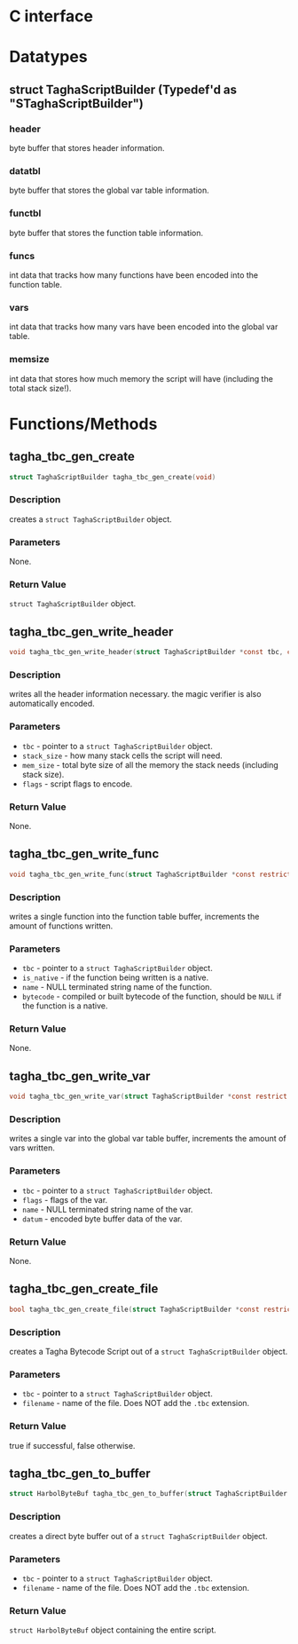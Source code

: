# C interface

# Datatypes

## struct TaghaScriptBuilder (Typedef'd as "STaghaScriptBuilder")

### header
byte buffer that stores header information.

### datatbl
byte buffer that stores the global var table information.

### functbl
byte buffer that stores the function table information.

### funcs
int data that tracks how many functions have been encoded into the function table.

### vars
int data that tracks how many vars have been encoded into the global var table.

### memsize
int data that stores how much memory the script will have (including the total stack size!).


# Functions/Methods

## tagha_tbc_gen_create
```c
struct TaghaScriptBuilder tagha_tbc_gen_create(void)
```

### Description
creates a `struct TaghaScriptBuilder` object.

### Parameters
None.

### Return Value
`struct TaghaScriptBuilder` object.


## tagha_tbc_gen_write_header
```c
void tagha_tbc_gen_write_header(struct TaghaScriptBuilder *const tbc, const uint32_t stack_size, const uint32_t mem_size, const uint8_t flags)
```

### Description
writes all the header information necessary. the magic verifier is also automatically encoded.

### Parameters
* `tbc` - pointer to a `struct TaghaScriptBuilder` object.
* `stack_size` - how many stack cells the script will need.
* `mem_size` - total byte size of all the memory the stack needs (including stack size).
* `flags` - script flags to encode.

### Return Value
None.


## tagha_tbc_gen_write_func
```c
void tagha_tbc_gen_write_func(struct TaghaScriptBuilder *const restrict tbc, const bool is_native, const char name[restrict static 1], const struct HarbolByteBuf *const restrict bytecode)
```

### Description
writes a single function into the function table buffer, increments the amount of functions written.

### Parameters
* `tbc` - pointer to a `struct TaghaScriptBuilder` object.
* `is_native` - if the function being written is a native.
* `name` - NULL terminated string name of the function.
* `bytecode` - compiled or built bytecode of the function, should be `NULL` if the function is a native.

### Return Value
None.


## tagha_tbc_gen_write_var
```c
void tagha_tbc_gen_write_var(struct TaghaScriptBuilder *const restrict tbc, const uint8_t flags, const char name[restrict static 1], const struct HarbolByteBuf *const restrict datum)
```

### Description
writes a single var into the global var table buffer, increments the amount of vars written.

### Parameters
* `tbc` - pointer to a `struct TaghaScriptBuilder` object.
* `flags` - flags of the var.
* `name` - NULL terminated string name of the var.
* `datum` - encoded byte buffer data of the var.

### Return Value
None.


## tagha_tbc_gen_create_file
```c
bool tagha_tbc_gen_create_file(struct TaghaScriptBuilder *const restrict tbc, const char filename[restrict static 1])
```

### Description
creates a Tagha Bytecode Script out of a `struct TaghaScriptBuilder` object.

### Parameters
* `tbc` - pointer to a `struct TaghaScriptBuilder` object.
* `filename` - name of the file. Does NOT add the `.tbc` extension.

### Return Value
true if successful, false otherwise.


## tagha_tbc_gen_to_buffer
```c
struct HarbolByteBuf tagha_tbc_gen_to_buffer(struct TaghaScriptBuilder *const tbc)
```

### Description
creates a direct byte buffer out of a `struct TaghaScriptBuilder` object.

### Parameters
* `tbc` - pointer to a `struct TaghaScriptBuilder` object.
* `filename` - name of the file. Does NOT add the `.tbc` extension.

### Return Value
`struct HarbolByteBuf` object containing the entire script.
